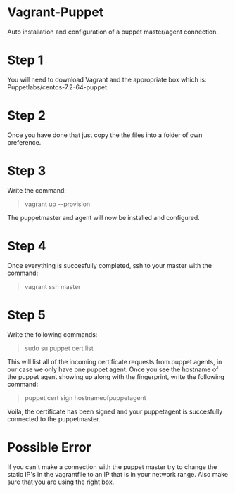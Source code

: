 # Vagrant-Puppet
Auto installation and configuration of a puppet master/agent connection. 


# Step 1
You will need to download Vagrant and the appropriate box which is: Puppetlabs/centos-7.2-64-puppet

# Step 2
Once you have done that just copy the the files into a folder of own preference. 

# Step 3
Write the command: 

> vagrant up --provision

The puppetmaster and agent will now be installed and configured.

# Step 4 
Once everything is succesfully completed, ssh to your master with the command: 

> vagrant ssh master

# Step 5
Write the following commands:

> sudo su
> puppet cert list 

This will list all of the incoming certificate requests from puppet agents, in our case we only have one puppet agent. Once you see the hostname of the puppet agent showing up along with the fingerprint, write the following command:

> puppet cert sign hostnameofpuppetagent

Voila, the certificate has been signed and your puppetagent is succesfully connected to the puppetmaster. 


# Possible Error
If you can't make a connection with the puppet master try to change the static IP's in the vagrantfile to an IP that is in your network range. Also make sure that you are using the right box. 
